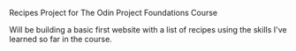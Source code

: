 Recipes Project for The Odin Project Foundations Course

Will be building a basic first website with a list of recipes using the skills I've learned so far in the course. 